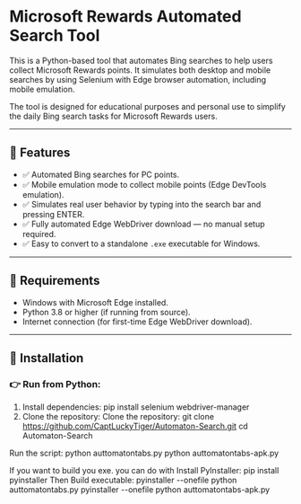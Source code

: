 # Microsoft Rewards Automated Search Tool

This is a Python-based tool that automates Bing searches to help users collect Microsoft Rewards points. It simulates both desktop and mobile searches by using Selenium with Edge browser automation, including mobile emulation.

The tool is designed for educational purposes and personal use to simplify the daily Bing search tasks for Microsoft Rewards users.

---

## 🚀 Features

- ✅ Automated Bing searches for PC points.
- ✅ Mobile emulation mode to collect mobile points (Edge DevTools emulation).
- ✅ Simulates real user behavior by typing into the search bar and pressing ENTER.
- ✅ Fully automated Edge WebDriver download — no manual setup required.
- ✅ Easy to convert to a standalone `.exe` executable for Windows.

---

## 📜 Requirements

- Windows with Microsoft Edge installed.
- Python 3.8 or higher (if running from source).
- Internet connection (for first-time Edge WebDriver download).

---

## 🔧 Installation

### 👉 Run from Python:

1. Install dependencies:
pip install selenium webdriver-manager
2. Clone the repository:
Clone the repository:
git clone https://github.com/CaptLuckyTiger/Automaton-Search.git
cd Automaton-Search

Run the script:
python auttomatontabs.py
python auttomatontabs-apk.py

If you want to build you exe. you can do with Install PyInstaller:
pip install pyinstaller
Then
Build executable:
pyinstaller --onefile python auttomatontabs.py 
pyinstaller --onefile python auttomatontabs-apk.py
